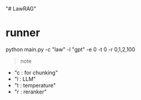 "# LawRAG" 
# runner 
python main.py -c "law" -l "gpt" -e 0 -t 0 -r 0,1,2,100
> note
- "c : for chunking"
- "l : LLM"
- "t : temperature"
- "r : reranker"